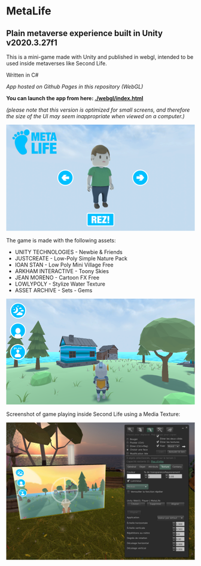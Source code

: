 # MetaLife
## Plain metaverse experience built in Unity v2020.3.27f1

This is a mini-game made with Unity and published in webgl, intended to be used inside metaverses like Second Life.

Written in C#
 
_App hosted on Github Pages in this repository (WebGL)_

**You can launch the app from here: [./webgl/index.html](https://realjck.github.io/metalife/webgl/)**

_(please note that this version is optimized for small screens, and therefore the size of the UI may seem inappropriate when viewed on a computer.)_
  
![Snapshot](snapshot.png)

The game is made with the following assets:
* UNITY TECHNOLOGIES - Newbie & Friends
* JUSTCREATE - Low-Poly Simple Nature Pack
* IOAN STAN - Low Poly Mini Village Free
* ARKHAM INTERACTIVE - Toony Skies
* JEAN MORENO - Cartoon FX Free
* LOWLYPOLY - Stylize Water Texture
* ASSET ARCHIVE - Sets - Gems

![Snapshot2](snapshot2.png)

Screenshot of game playing inside Second Life using a Media Texture:

![Snapshot3](snapshot3.jpg)
